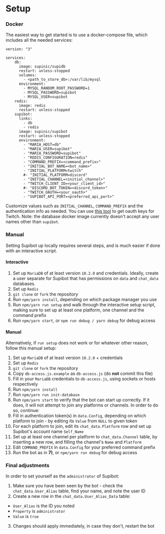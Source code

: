# Setup

### Docker 

The easiest way to get started is to use a docker-compose file, which includes all the needed services:
```
version: "3"

services:
    db:
      image: supinic/supidb
      restart: unless-stopped
      volumes:
        - <path_to_store_db>:/var/lib/mysql
      environment:
        - MYSQL_RANDOM_ROOT_PASSWORD=1
        - MYSQL_PASSWORD=supibot
        - MYSQL_USER=supibot
    redis:
      image: redis
      restart: unless-stopped
    supibot:
      links:
        - db
        - redis
      image: supinic/supibot
      restart: unless-stopped
      environment:
        - "MARIA_HOST=db"
        - "MARIA_USER=supibot"
        - "MARIA_PASSWORD=supibot"
        - "REDIS_CONFIGURATION=redis"
        - "COMMAND_PREFIX=<command_prefix>"
        - "INITIAL_BOT_NAME=<bot_name>"
        - "INITIAL_PLATFORM=twitch"
        #- "INITIAL_PLATFORM=discord"
        - "INITIAL_CHANNEL=<initial_channel>"
        - "TWITCH_CLIENT_ID=<your_client_id>"
        #- "DISCORD_BOT_TOKEN=<discord_token>"
        - "TWITCH_OAUTH=<your_oauth>"
        - "SUPIBOT_API_PORT=<preferred_api_port>"
```

Customize values such as `INITIAL_CHANNEL`, `COMMAND_PREFIX` and the authentication info as needed. You can use [this tool](https://twitchapps.com/tmi/) to get oauth keys for Twitch. Note: the database docker image currently doesn't accept any user names other than `supibot`.

### Manual

Setting Supibot up locally requires several steps, and is much easier if done with an interactive script.

#### Interactive

1) Set up `MariaDB` of at least version `10.2.0` and credentials. Ideally, create a user separate for Supibot that has permissions on `data` and `chat_data` databases.
2) Set up `Redis`
3) `git clone` or `fork` the repository
4) Run `npm/yarn install`, depending on which package manager you use
5) Run `npm/yarn run setup` and walk through the interactive setup script, making sure to set up at least one platform, one channel and the command prefix
6) Run `npm/yarn start`, or `npm run debug / yarn debug` for debug access

#### Manual

Alternatively, if `run setup` does not work or for whatever other reason, follow this manual setup:

1) Set up `MariaDB` of at least version `10.2.0` + credentials
2) Set up `Redis`
3) `git clone` or `fork` the repository
4) Copy `db-access.js.example` as `db-access.js` (do **not** commit this file)
5) Fill in your `MariaDB` credentials to `db-access.js`, using sockets or hosts respectively
6) Run `npm/yarn install`
7) Run `npm/yarn run init-database`
8) Run `npm/yarn start` to verify that the bot can start up correctly. If it does, it will not attempt to join any platforms or channels. In order to do so, continue:
9) Fill in authentication token(s) in `data.Config`, depending on which platform to join - by editing its `Value` from `NULL` to given token
10) For each platform to join, edit its `chat_data.Platform` row and set up Supibot's account name `Self_Name`
11) Set up at least one channel per platform to `chat_data.Channel` table, by inserting a new row, and filling the channel's `Name` and `Platform`
12) Edit `COMMAND_PREFIX` in `data.Config` for your preferred command prefix
13) Run the bot as in **7)**, or `npm/yarn run debug` for debug access

### Final adjustments

In order to set yourself as the `administrator` of Supibot:
1) Make sure you have been seen by the bot - check the `chat_data.User_Alias` table, find your name, and note the user ID
2) Create a new row in the `chat_data.User_Alias_Data` table: 
  - `User_Alias` is the ID you noted
  - `Property` is `administrator`
  - `Value` is `true`
3) Changes should apply immediately, in case they don't, restart the bot
